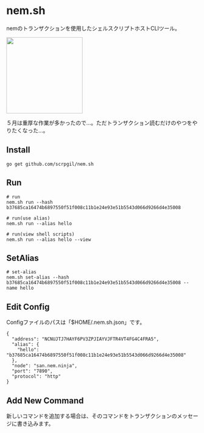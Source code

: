 # nem.sh
nemのトランザクションを使用したシェルスクリプトホストCLIツール。  

<img src="https://i.imgur.com/i5MzBpt.png" data-canonical-src="https://i.imgur.com/i5MzBpt.png" width="200"/>

５月は重厚な作業が多かったので...。ただトランザクション読むだけのやつをやりたくなった...。

## Install

```
go get github.com/scrpgil/nem.sh
```

## Run

```
# run
nem.sh run --hash b37685ca16474b6897550f51f008c11b1e24e93e51b5543d066d9266d4e35008

# run(use alias)
nem.sh run --alias hello

# run(view shell scripts)
nem.sh run --alias hello --view
```


## SetAlias

```
# set-alias
nem.sh set-alias --hash b37685ca16474b6897550f51f008c11b1e24e93e51b5543d066d9266d4e35008 --name hello
```

## Edit Config

Configファイルのパスは「$HOME/.nem.sh.json」です。

```
{
  "address": "NCNUJTJ7HAYF6PV3ZPJIAYVJFTR4VT4FG4C4FRA5",
  "alias": {
    "hello": "b37685ca16474b6897550f51f008c11b1e24e93e51b5543d066d9266d4e35008"
  },
  "node": "san.nem.ninja",
  "port": "7890",
  "protocol": "http"
}
```

## Add New Command

新しいコマンドを追加する場合は、そのコマンドをトランザクションのメッセージに書き込みます。
